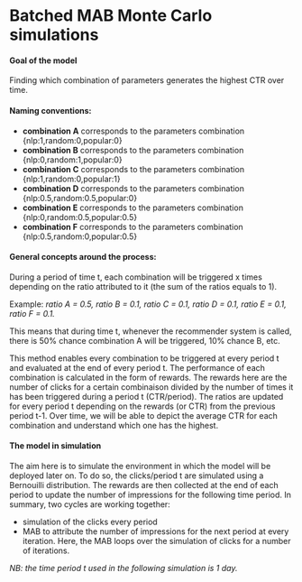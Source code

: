 # Batched MAB Monte Carlo simulations

#### Goal of the model
Finding which combination of parameters generates the highest CTR over time.

#### Naming conventions:
- **combination A** corresponds to the parameters combination {nlp:1,random:0,popular:0}
- **combination B** corresponds to the parameters combination {nlp:0,random:1,popular:0}
- **combination C** corresponds to the parameters combination {nlp:1,random:0,popular:1}
- **combination D** corresponds to the parameters combination {nlp:0.5,random:0.5,popular:0}
- **combination E** corresponds to the parameters combination {nlp:0,random:0.5,popular:0.5}
- **combination F** corresponds to the parameters combination {nlp:0.5,random:0,popular:0.5}

#### General concepts around the process:
During a period of time t, each combination will be triggered x times depending on the ratio attributed to it (the sum of the ratios equals to 1). 

Example: 
*ratio A = 0.5, ratio B = 0.1, ratio C = 0.1, ratio D = 0.1, ratio E = 0.1, ratio F = 0.1.*

This means that during time t, whenever the recommender system is called, there is 50% chance combination A will be triggered, 10% chance B, etc. 

This method enables every combination to be triggered at every period t and evaluated at the end of every period t. 
The performance of each combination is calculated in the form of rewards. The rewards here are the number of clicks for a certain combinaison divided by the number of times it has been triggered during a period t (CTR/period). The ratios are updated for every period t depending on the rewards (or CTR) from the previous period t-1. 
Over time, we will be able to depict the average CTR for each combination and understand which one has the highest.

#### The model in simulation
The aim here is to simulate the environment in which the model will be deployed later on. To do so, the clicks/period t are simulated using a Bernouilli distribution. The rewards are then collected at the end of each period to update the number of impressions for the following time period. In summary, two cycles are working together:
- simulation of the clicks every period
- MAB to attribute the number of impressions for the next period at every iteration.
Here, the MAB loops over the simulation of clicks for a number of iterations.

*NB: the time period t used in the following simulation is 1 day.*
